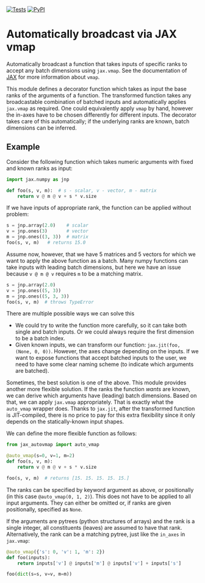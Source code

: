 [![Tests](https://github.com/mathisgerdes/autovmap/actions/workflows/python-pytest.yml/badge.svg)](https://github.com/mathisgerdes/autovmap/actions/workflows/python-package.yml)
[![PyPI](https://img.shields.io/pypi/v/jax-autovmap)](https://pypi.org/project/jax-autovmap/)
# Automatically broadcast via JAX vmap

Automatically broadcast a function that takes inputs of specific ranks to accept any batch dimensions using `jax.vmap`.
See the documentation of [JAX](https://github.com/google/jax) for more information about `vmap`.

This module defines a decorator function which takes as input the base ranks of the arguments of a function.
The transformed function takes any broadcastable combination of batched inputs and automatically applies `jax.vmap` as required.
One could equivalently apply `vmap` by hand, however the in-axes have to be chosen differently for different inputs.
The decorator takes care of this automatically; if the underlying ranks are known, batch dimensions can be inferred.

## Example

Consider the following function which takes numeric arguments with fixed and known ranks as input:
```python
import jax.numpy as jnp

def foo(s, v, m):  # s - scalar, v - vector, m - matrix
    return v @ m @ v + s * v.size
```
If we have inputs of appropriate rank, the function can be applied without problem:
```python
s = jnp.array(2.0)    # scalar
v = jnp.ones(3)       # vector
m = jnp.ones((3, 3))  # matrix
foo(s, v, m)   # returns 15.0
```
Assume now, however, that we have 5 matrices and 5 vectors for which we want to apply the above function as a batch.
Many numpy functions can take inputs with leading batch dimensions, but here we have an issue because `v @ m @ v` requires `m` to be a matching matrix.
```python
s = jnp.array(2.0)
v = jnp.ones((5, 3))
m = jnp.ones((5, 3, 3))
foo(s, v, m)  # throws TypeError
```
There are multiple possible ways we can solve this

- We could try to write the function more carefully, so it can take both single and batch inputs.
  Or we could always require the first dimension to be a batch index.
- Given known inputs, we can transform our function: `jax.jit(foo, (None, 0, 0))`.
  However, the axes change depending on the inputs.
  If we want to expose functions that accept batched inputs to the user, we need to have some clear naming scheme (to indicate which arguments are batched).

Sometimes, the best solution is one of the above.
This module provides another more flexible solution.
If the ranks the function *wants* are known, we can derive which arguments have (leading) batch dimensions.
Based on that, we can apply `jax.vmap` appropriately.
That is exactly what the `auto_vmap` wrapper does.
Thanks to `jax.jit`, after the transformed function is JIT-compiled, there is no price to pay for this extra flexibility since it only depends on the statically-known input shapes.

We can define the more flexible function as follows:
```python
from jax_autovmap import auto_vmap

@auto_vmap(s=0, v=1, m=2)
def foo(s, v, m):
    return v @ m @ v + s * v.size

foo(s, v, m)  # returns [15. 15. 15. 15. 15.]
```
The ranks can be specified by keyword argument as above, or positionally (in this case `@auto_vmap(0, 1, 2)`).
This does not have to be applied to all input arguments.
They can either be omitted or, if ranks are given positionally, specified as `None`.

If the arguments are pytrees (python structures of arrays) and the rank is a single integer, all constituents (leaves) are assumed to have that rank.
Alternatively, the rank can be a matching pytree, just like the `in_axes` in `jax.vmap`:
```python
@auto_vmap({'s': 0, 'v': 1, 'm': 2})
def foo(inputs):
    return inputs['v'] @ inputs['m'] @ inputs['v'] + inputs['s']

foo(dict(s=s, v=v, m=m))
```
